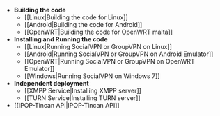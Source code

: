 * **Building the code**
    * [[Linux|Building the code for Linux]]
    * [[Android|Building the code for Android]]
    * [[OpenWRT|Building the code for OpenWRT malta]]
* **Installing and Running the code**
    * [[Linux|Running SocialVPN or GroupVPN on Linux]]
    * [[Android|Running SocialVPN or GroupVPN on Android Emulator]]
    * [[OpenWRT|Running SocialVPN or GroupVPN on OpenWRT Emulator]]
    * [[Windows|Running SocialVPN on Windows 7]]
* **Independent deployment**
    * [[XMPP Service|Installing XMPP server]]
    * [[TURN Service|Installing TURN server]]
* [[IPOP-Tincan API|IPOP-Tincan API]]
    
